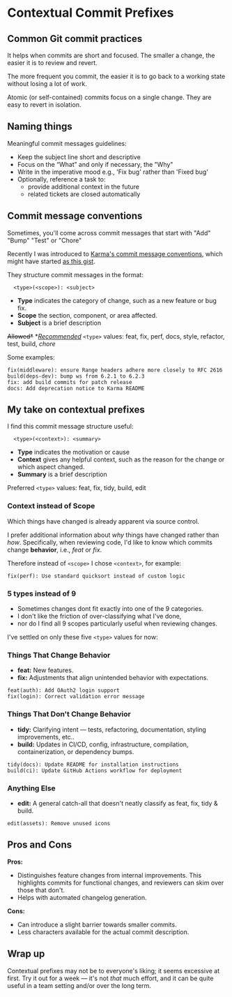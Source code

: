 <!-- md.1
published @2025-03-03
updated @2025-03-28
changelog
naming
git
—-->

# Contextual Commit Prefixes

## Common Git commit practices

It helps when commits are short and focused. The smaller a change, the easier it is to review and revert.

The more frequent you commit, the easier it is to go back to a working state without losing a lot of work.

Atomic (or self-contained) commits focus on a single change. They are easy to revert in isolation.

## Naming things

Meaningful commit messages guidelines:
* Keep the subject line short and descriptive
* Focus on the “What” and only if necessary, the "Why"
* Write in the imperative mood e.g., 'Fix bug' rather than 'Fixed bug'
* Optionally, reference a task to:
   * provide additional context in the future
   * related tickets are closed automatically


## Commit message conventions

Sometimes, you'll come across commit messages that start with "Add" "Bump" "Test" or "Chore"

Recently I was introduced to [Karma's commit message conventions](https://karma-runner.github.io/6.4/dev/git-commit-msg.html), which might have started [as this gist](https://gist.github.com/fil-lewis-barclay/746e7563808d38400b89).


They structure commit messages in the format:
```
  <type>(<scope>): <subject>
```
- **Type** indicates the category of change, such as a new feature or bug fix.
- **Scope** the section, component, or area affected.
- **Subject** is a brief description

~~Allowed*~~ *_[Recommended](https://github.com/karma-runner/karma/commits/master
)_ `<type>` values: feat, fix, perf, docs, style, refactor, test, build, _chore_

Some examples:

```
fix(middleware): ensure Range headers adhere more closely to RFC 2616
build(deps-dev): bump ws from 6.2.1 to 6.2.3
fix: add build commits for patch release
docs: Add deprecation notice to Karma README
```

## My take on contextual prefixes

I find this commit message structure useful:
```
  <type>(<context>): <summary>
```
- **Type** indicates the motivation or cause
- **Context** gives any helpful context, such as the reason for the change or which aspect changed.
- **Summary** is a brief description

Preferred `<type>` values: feat, fix, tidy, build, edit

### Context instead of Scope

Which things have changed is already apparent via source control.

I prefer additional information about _why_ things have changed rather than _how_. Specifically, when reviewing code, I'd like to know which commits change **behavior**, i.e., _feat_ or _fix_.

Therefore instead of `<scope>` I chose `<context>`, for example:

`fix(perf): Use standard quicksort instead of custom logic`

### 5 types instead of 9

- Sometimes changes dont fit exactly into one of the 9 categories.
- I don't like the friction of over-classifying what I've done,
- nor do I find all 9 scopes particularly useful when reviewing changes.

I've settled on only these five `<type>` values for now:

### Things That Change Behavior
- **feat:** New features.
- **fix:** Adjustments that align unintended behavior with expectations.
```
feat(auth): Add OAuth2 login support
fix(login): Correct validation error message
```
### Things That Don't Change Behavior
- **tidy:** Clarifying intent — tests, refactoring, documentation, styling improvements, etc..
- **build:** Updates in CI/CD, config, infrastructure, compilation, containerization, or dependency bumps.
```
tidy(docs): Update README for installation instructions
build(ci): Update GitHub Actions workflow for deployment
```
### Anything Else
- **edit:** A general catch-all that doesn't neatly classify as feat, fix, tidy & build.
```
edit(assets): Remove unused icons
```

## Pros and Cons

**Pros:**

- Distinguishes feature changes from internal improvements. This highlights commits for functional changes, and reviewers can skim over those that don't.
- Helps with automated changelog generation.

**Cons:**
- Can introduce a slight barrier towards smaller commits.
- Less characters available for the actual commit description.

## Wrap up

Contextual prefixes may not be to everyone's liking; it seems excessive at first. Try it out for a week — it's not _that_ much effort, and it can be quite useful in a team setting and/or over the long term.
